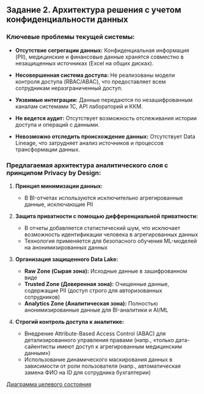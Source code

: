 ## Задание 2. Архитектура решения с учетом конфиденциальности данных

### Ключевые проблемы текущей системы:

- **Отсутствие сегрегации данных:** Конфиденциальная информация (PII), медицинские и финансовые данные хранятся совместно в незащищенных источниках (Excel на общих дисках).

- **Несовершенная система доступа:** Не реализованы модели контроля доступа (RBAC/ABAC), что предоставляет всем сотрудникам неразграниченный доступ.

- **Уязвимые интеграции:** Данные передаются по незашифрованным каналам системами 1С, API лабораторий и ККМ.

- **Не ведется аудит:** Отсутствует возможность отслеживания истории доступа и операций с данными.

- **Невозможно отследить происхождение данных:** Отсутствует Data Lineage, что затрудняет анализ источников и процессов трансформации данных.

### Предлагаемая архитектура аналитического слоя с принципом Privacy by Design:

1. **Принцип минимизации данных:**
   - В BI-отчетах используются исключительно агрегированные данные, исключающие PII

2. **Защита приватности с помощью дифференциальной приватности:**
   - В отчеты добавляется статистический шум, что исключает возможность идентификации человека в агрегированных данных
   - Технология применяется для безопасного обучения ML-моделей на анонимизированных данных

3. **Организация защищенного Data Lake:**
   - **Raw Zone (Сырая зона):** Исходные данные в зашифрованном виде
   - **Trusted Zone (Доверенная зона):** Очищенные данные, содержащие PII (доступ строго для авторизованных сотрудников)
   - **Analytics Zone (Аналитическая зона):** Полностью анонимизированные данные для BI-аналитики и AI/ML

4. **Строгий контроль доступа к аналитике:**
   - Внедрение Attribute-Based Access Control (ABAC) для детализированного управления правами (напр., «только дата-сайентисты имеют доступ к агрегированным медицинским данным»)
   - Использование динамического маскирования данных в зависимости от роли пользователя (напр., автоматическая замена ФИО на ID для сотрудника бухгалтерии)

[Диаграмма целевого состояния](task2_diagram.drawio)